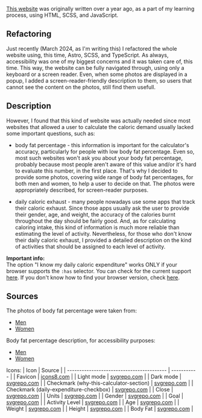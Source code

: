 [This website](https://clever-naiad-d0b904.netlify.app/) was originally written over a year ago, as a part of my learning process, using HTML, SCSS, and JavaScript.

## Refactoring
Just recently (March 2024, as I'm writing this) I refactored the whole website using, this time, Astro, SCSS, and TypeScript.
As always, accessibility was one of my biggest concerns and it was taken care of, this time. This way, the website can be fully navigated through, using only a keyboard or a screen reader.
Even, when some photos are displayed in a popup, I added a screen-reader-friendly description to them, so users that cannot see the content on the photos, still find them usefull.

## Description
However, I found that this kind of website was actually needed since most websites that allowed a user to calculate the caloric demand usually lacked some important questions, such as:
* body fat percentage - this information is important for the calculator's accuracy, particularly for people with low body fat percentage. Even so, most such websites won't ask you about your body fat percentage, probably because most people aren't aware of this value and/or it's hard to evaluate this number, in the first place. That's why I decided to provide some photos, covering wide range of body fat percentages, for both men and women, to help a user to decide on that. The photos were appropriately described, for screen-reader purposes.

* daily caloric exhaust - many people nowadays use some apps that track their caloric exhaust. Since those apps usually ask the user to provide their gender, age, and weight, the accuracy of the calories burnt throughout the day should be fairly good. And, as for calculating caloring intake, this kind of information is much more reliable than estimating the level of activity. Nevertheless, for those who don't know their daily caloric exhaust, I provided a detailed description on the kind of activities that should be assigned to each level of activity.

**Important info:**  
The option "I know my daily caloric expenditure" works ONLY if your browser supports the `:has` selector. You can check for the current support [here](https://caniuse.com/?search=%3Ahas). If you don't know how to find your browser version, check [here](https://www.wikihow.com/Find-Your-Browser-Type-and-Version).

## Sources
The photos of body fat percentage were taken from:
* [Men](https://kubexfitness.com/blog/body-fat-percentages-actually-look-like/)
* [Women](https://pl.pinterest.com/pin/805440714592354881/)

Body fat percentage description, for accessibility purposes: 
* [Men](https://www.mensjournal.com/health-fitness/what-body-fat-percentage-ranges-look-men#gid=ci02b8d174000c2605&pid=18-to-20-body-fat)  
* [Women](https://athleanx.com/articles/women-body-fat-percentage-photos)

Icons:
| Icon                                      | Source      |
| ----------------------------------------- | ----------- |
| Favicon                                   | [icons8.com](https://icons8.com/icon/udLNEDpg6Ek7/healthy-food-calories-calculator) |
| Light mode                                | [svgrepo.com](https://www.svgrepo.com/svg/398422/sun-with-face) |
| Dark mode                                 | [svgrepo.com](https://www.svgrepo.com/svg/396485/first-quarter-moon-face) |
| Checkmark (why-this-calculator-section)   | [svgrepo.com](https://www.svgrepo.com/svg/395995/check-mark-button) |
| Checkmark (daily-expenditure-checkbox)    | [svgrepo.com](https://www.svgrepo.com/svg/474769/checkmark) |
| Close                                     | [svgrepo.com](https://www.svgrepo.com/svg/500512/close-bold) |
| Units                                     | [svgrepo.com](https://www.svgrepo.com/svg/283098/measuring-measurement) |
| Gender                                    | [svgrepo.com](https://www.svgrepo.com/svg/283083/actions-buy) |
| Goal                                      | [svgrepo.com](https://www.svgrepo.com/svg/283103/maps-and-flags-direction) |
| Activity Level                            | [svgrepo.com](https://www.svgrepo.com/svg/283180/sit-down-sofa) |
| Age                                       | [svgrepo.com](https://www.svgrepo.com/svg/283132/sand-clock) |
| Weight                                    | [svgrepo.com](https://www.svgrepo.com/svg/283067/kilograms-grams) |
| Height                                    | [svgrepo.com](https://www.svgrepo.com/svg/283065/graphs-economy) |
| Body Fat                                  | [svgrepo.com](https://www.svgrepo.com/svg/283163/measuring-measure) |